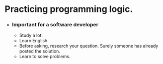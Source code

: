 # Practicing programming logic.

- ### Important for a software developer

  - Study a lot.
  - Learn English.
  - Before asking, research your question. Surely someone has already posted the solution.
  - Learn to solve problems.

